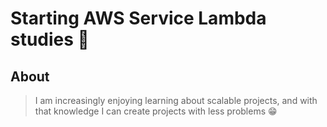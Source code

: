 # Starting AWS Service Lambda studies 🚀

## About
> I am increasingly enjoying learning about scalable projects, and with that knowledge I can create projects with less problems 😁